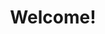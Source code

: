 ---
widget: blank
headless: true

# ... Put Your Section Options Here (title etc.) ...
title: Welcome!
subtitle: 
weight: 10  # section position on page
design:

  columns: 1
  # Choose how many columns the section has. Valid values: 1 or 2.
    # Customize the section spacing. Order is top, right, bottom, left.
  background:
    color: 'navy'
    #image: IMG_6436.jpg
    # Darken the image? Range 0-1 where 0 is transparent and 1 is opaque.
    #  Options are `cover` (default), `contain`, or `actual` size.
     #image_size: cover
    # Options include `left`, `center` (default), or `right`.
     #image_position: center
    # Use a fun parallax-like fixed background effect on desktop? true/false
     #image_parallax: true
    # Text color (true=light, false=dark, or remove for the dynamic theme color).
     #text_color_light: true  
    
  spacing:
    # Customize the section spacing. Order is top, right, bottom, left.
    padding: ["10px", "0", "10px", "0"]
---